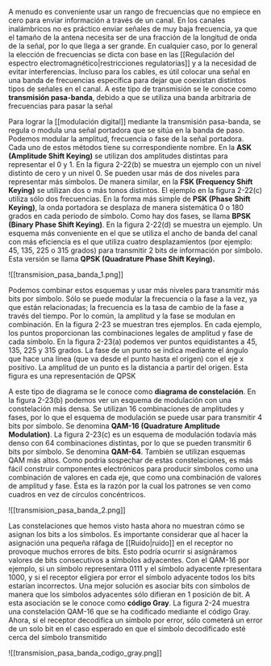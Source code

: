 A menudo es conveniente usar un rango de frecuencias que no empiece en cero para enviar información a través de un canal. En los canales inalámbricos no es práctico enviar señales de muy baja frecuencia, ya que el tamaño de la antena necesita ser de una fracción de la longitud de onda de la señal, por lo que llega a ser grande. En cualquier caso, por lo general la elección de frecuencias se dicta con base en las [[Regulación del espectro electromagnético|restricciones regulatorias]] y a la necesidad de evitar interferencias. Incluso para los cables, es útil colocar una señal en una banda de frecuencias específica para dejar que coexistan distintos tipos de señales en el canal. A este tipo de transmisión se le conoce como **transmisión pasa-banda**, debido a que se utiliza una banda arbitraria de frecuencias para pasar la señal

Para lograr la [[modulación digital]] mediante la transmisión pasa-banda, se regula o modula una señal portadora que se sitúa en la banda de paso. Podemos modular la amplitud, frecuencia o fase de la señal portadora. Cada uno de estos métodos tiene su correspondiente nombre. En la **ASK (Amplitude Shift Keying)** se utilizan dos amplitudes distintas para representar el 0 y 1. En la figura 2-22(b) se muestra un ejemplo con un nivel distinto de cero y un nivel 0. Se pueden usar más de dos niveles para representar más símbolos. De manera similar, en la **FSK (Frequency Shift Keying)** se utilizan dos o más tonos distintos. El ejemplo en la figura 2-22(c) utiliza sólo dos frecuencias. En la forma más simple de **PSK (Phase Shift Keying)**, la onda portadora se desplaza de manera sistemática 0 o 180 grados en cada periodo de símbolo. Como hay dos fases, se llama **BPSK (Binary Phase Shift Keying)**. En la figura 2-22(d) se muestra un ejemplo. Un esquema más conveniente en el que se utiliza el ancho de banda del canal con más eficiencia es el que utiliza cuatro desplazamientos (por ejemplo: 45, 135, 225 o 315 grados) para transmitir 2 bits de información por símbolo. Esta versión se llama **QPSK (Quadrature Phase Shift Keying).**

![[transmision_pasa_banda_1.png]]

Podemos combinar estos esquemas y usar más niveles para transmitir más bits por símbolo. Sólo se puede modular la frecuencia o la fase a la vez, ya que están relacionadas; la frecuencia es la tasa de cambio de la fase a través del tiempo. Por lo común, la amplitud y la fase se modulan en combinación. En la figura 2-23 se muestran tres ejemplos. En cada ejemplo, los puntos proporcionan las combinaciones legales de amplitud y fase de cada símbolo. En la figura 2-23(a) podemos ver puntos equidistantes a 45, 135, 225 y 315 grados. La fase de un punto se indica mediante el ángulo que hace una línea (que va desde el punto hasta el origen) con el eje x positivo. La amplitud de un punto es la distancia a partir del origen. Esta figura es una representación de QPSK

A este tipo de diagrama se le conoce como **diagrama de constelación**. En la figura 2-23(b) podemos ver un esquema de modulación con una constelación más densa. Se utilizan 16 combinaciones de amplitudes y fases, por lo que el esquema de modulación se puede usar para transmitir 4 bits por símbolo. Se denomina **QAM-16 (Quadrature Amplitude Modulation)**. La figura 2-23(c) es un esquema de modulación todavía más denso con 64 combinaciones distintas, por lo que se pueden transmitir 6 bits por símbolo. Se denomina **QAM-64**. También se utilizan esquemas QAM más altos. Como podría sospechar de estas constelaciones, es más fácil construir componentes electrónicos para producir símbolos como una combinación de valores en cada eje, que como una combinación de valores de amplitud y fase. Ésta es la razón por la cual los patrones se ven como cuadros en vez de círculos concéntricos.

![[transmision_pasa_banda_2.png]]

Las constelaciones que hemos visto hasta ahora no muestran cómo se asignan los bits a los símbolos. Es importante considerar que al hacer la asignación una pequeña ráfaga de [[Ruido|ruido]] en el receptor no provoque muchos errores de bits. Esto podría ocurrir si asignáramos valores de bits consecutivos a símbolos adyacentes. Con el QAM-16 por ejemplo, si un símbolo representara 0111 y el símbolo adyacente rpresentara 1000, y si el receptor eligiera por error el símbolo adyacente todos los bits estarían incorrectos. Una mejor solución es asociar bits con símbolos de manera que los símbolos adyacentes sólo difieran en 1 posición de bit. A esta asociación se le conoce como **código Gray**. La figura 2-24 muestra una constelación QAM-16 que se ha codificado mediante el código Gray. Ahora, si el receptor decodifica un símbolo por error, sólo cometerá un error de un solo bit en el caso esperado en que el símbolo decodificado esté cerca del símbolo transmitido

![[transmision_pasa_banda_codigo_gray.png]]